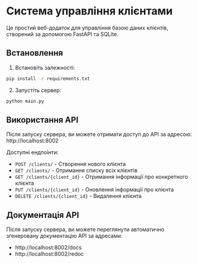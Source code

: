 # Система управління клієнтами

Це простий веб-додаток для управління базою даних клієнтів, створений за допомогою FastAPI та SQLite.

## Встановлення

1. Встановіть залежності:
```bash
pip install -r requirements.txt
```

2. Запустіть сервер:
```bash
python main.py
```

## Використання API

Після запуску сервера, ви можете отримати доступ до API за адресою: http://localhost:8002

Доступні ендпоінти:

- `POST /clients/` - Створення нового клієнта
- `GET /clients/` - Отримання списку всіх клієнтів
- `GET /clients/{client_id}` - Отримання інформації про конкретного клієнта
- `PUT /clients/{client_id}` - Оновлення інформації про клієнта
- `DELETE /clients/{client_id}` - Видалення клієнта

## Документація API

Після запуску сервера, ви можете переглянути автоматично згенеровану документацію API за адресами:
- http://localhost:8002/docs
- http://localhost:8002/redoc
